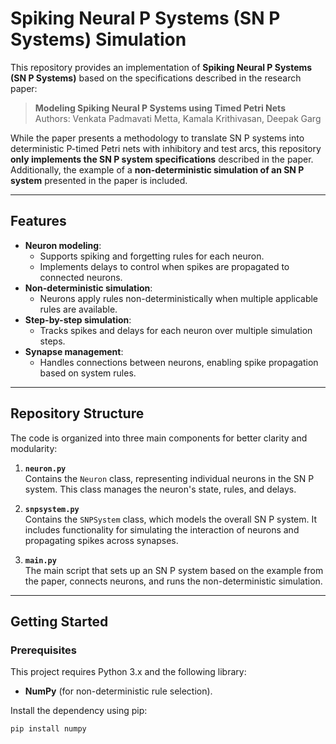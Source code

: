 # **Spiking Neural P Systems (SN P Systems) Simulation**

This repository provides an implementation of **Spiking Neural P Systems (SN P Systems)** based on the specifications described in the research paper:

> **Modeling Spiking Neural P Systems using Timed Petri Nets**  
> Authors: Venkata Padmavati Metta, Kamala Krithivasan, Deepak Garg  

While the paper presents a methodology to translate SN P systems into deterministic P-timed Petri nets with inhibitory and test arcs, this repository **only implements the SN P system specifications** described in the paper. Additionally, the example of a **non-deterministic simulation of an SN P system** presented in the paper is included.

---

## **Features**
- **Neuron modeling**:
  - Supports spiking and forgetting rules for each neuron.
  - Implements delays to control when spikes are propagated to connected neurons.
- **Non-deterministic simulation**:
  - Neurons apply rules non-deterministically when multiple applicable rules are available.
- **Step-by-step simulation**:
  - Tracks spikes and delays for each neuron over multiple simulation steps.
- **Synapse management**:
  - Handles connections between neurons, enabling spike propagation based on system rules.

---

## **Repository Structure**
The code is organized into three main components for better clarity and modularity:

1. **`neuron.py`**  
   Contains the `Neuron` class, representing individual neurons in the SN P system. This class manages the neuron's state, rules, and delays.

2. **`snpsystem.py`**  
   Contains the `SNPSystem` class, which models the overall SN P system. It includes functionality for simulating the interaction of neurons and propagating spikes across synapses.

3. **`main.py`**  
   The main script that sets up an SN P system based on the example from the paper, connects neurons, and runs the non-deterministic simulation.

---

## **Getting Started**

### **Prerequisites**
This project requires Python 3.x and the following library:
- **NumPy** (for non-deterministic rule selection).

Install the dependency using pip:
```bash
pip install numpy
